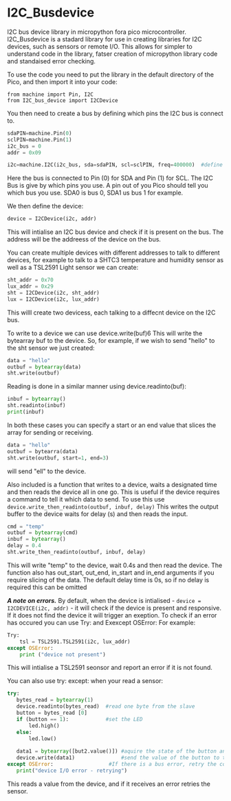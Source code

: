 # I2C_Busdevice
I2C bus device library in micropython fora pico microcontroller.
I2C_Busdevice is a stadard library for use in creating libraries for I2C devices, such as sensors or remote I/O.
This allows for simpler to understand code in the library, fatser creation of micropython library code and
standaised error checking.

To use the code you need to put the library in the default directory of the Pico, and then import it into your code:

```micropython
from machine import Pin, I2C
from I2C_bus_device import I2CDevice
```

You then need to create a bus by defining which pins the I2C bus is connect to.

```python
sdaPIN=machine.Pin(0)
sclPIN=machine.Pin(1)
i2c_bus = 0
addr = 0x09

i2c=machine.I2C(i2c_bus, sda=sdaPIN, scl=sclPIN, freq=400000)  #define the i2c bus
```

Here the bus is connected to Pin (0) for SDA and Pin (1) for SCL.
The I2C Bus is give by which pins you use. A pin out of you Pico should tell you which bus you use. SDA0 is bus 0, SDA1 us bus 1 for example.

We then define the device:
```python
device = I2CDevice(i2c, addr)
```

This will intialise an I2C bus device and check if it is present on the bus.
The address will be the addreess of the device on the bus.

You can create multiple devices with different addresses to talk to different devices, for example to talk to a SHTC3 temperature
and humidity sensor as well as a TSL2591 Light sensor we can create:

```python
sht_addr = 0x70
lux_addr = 0x29
sht = I2CDevice(i2c, sht_addr)
lux = I2CDevice(i2c, lux_addr)
```

This willl create two devicess, each talking to a diffecnt device on the I2C bus.

To write to a device we can use device.write(buf)6
This will write the bytearray buf to the device.
So, for example, if we wish to send "hello" to the sht sensor we just created:

```python
data = "hello"
outbuf = bytearray(data)
sht.write(outbuf)
```

Reading is done in a similar manner using device.readinto(buf):

```python
inbuf = bytearray()
sht.readinto(inbuf)
print(inbuf)
```

In both these cases you can specify a start or an end value that slices the array for sending or receiving.
```python
data = "hello"
outbuf = bytearra(data)
sht.write(outbuf, start=1, end=3)
```
will send "ell" to the device.

Also included is a function that writes to a device, waits a designated time and then reads the device all in one go.
This is useful if the device requires a command to tell it which data to send.
To use this use `device.write_then_readinto(outbuf, inbuf, delay)`
This writes the output buffer to the device waits for delay (s) and then reads the input.

```python
cmd = "temp"
outbuf = bytearray(cmd)
inbuf = bytearray()
delay = 0.4
sht.write_then_readinto(outbuf, inbuf, delay)
```

This will write "temp" to the device, wait 0.4s and then read the device.
The function also has out_start, out_end, in_start and in_end arguments if you require slicing of the data.
The default delay time is 0s, so if no delay is required this can be omitted


***A note on errors.***
By default, when the device is intialised - `device = I2CDEVICE(i2c, addr)` - it will check if the device is present and responsive. If it does not find the device it will trigger an exeption.
To check if an error has occured you can use Try: and Exexcept OSError:
For example:
```python
Try:
    tsl = TSL2591.TSL2591(i2c, lux_addr)
except OSError:
    print ("device not present")
```
 This will intialise a TSL2591 seonsor and report an error if it is not found.

 You can also use try: except: when your read a sensor:
 ```python
 try:
    bytes_read = bytearray(1)
    device.readinto(bytes_read)  #read one byte from the slave
    button = bytes_read [0]        
    if (button == 1):            #set the LED
        led.high()
    else:
        led.low()
    
    data1 = bytearray([but2.value()]) #aquire the state of the button and create a bytearray with this in it.
    device.write(data1)               #send the value of the button to the slave
except OSError:                  #If there is a bus error, retry the connection
    print("device I/O error - retrying")
 ```
This reads a value from the device, and if it receives an error retries the sensor.         
